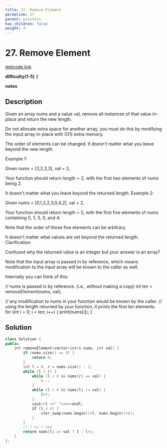```yaml
---
title: 27. Remove Element
permalink: 27
parent: pointers
has_children: false
weight: 4
---
```

# 27. Remove Element
[leetcode link](https://leetcode.com/problems/remove-element/)

**difficulty(1-5)** 
2

**notes**   


## Description
Given an array nums and a value val, remove all instances of that value in-place and return the new length.

Do not allocate extra space for another array, you must do this by modifying the input array in-place with O(1) extra memory.

The order of elements can be changed. It doesn't matter what you leave beyond the new length.

Example 1:

Given nums = [3,2,2,3], val = 3,

Your function should return length = 2, with the first two elements of nums being 2.

It doesn't matter what you leave beyond the returned length.
Example 2:

Given nums = [0,1,2,2,3,0,4,2], val = 2,

Your function should return length = 5, with the first five elements of nums containing 0, 1, 3, 0, and 4.

Note that the order of those five elements can be arbitrary.

It doesn't matter what values are set beyond the returned length.
Clarification:

Confused why the returned value is an integer but your answer is an array?

Note that the input array is passed in by reference, which means modification to the input array will be known to the caller as well.

Internally you can think of this:

// nums is passed in by reference. (i.e., without making a copy)
int len = removeElement(nums, val);

// any modification to nums in your function would be known by the caller.
// using the length returned by your function, it prints the first len elements.
for (int i = 0; i < len; i++) {
    print(nums[i]);
}

## Solution
```c++
class Solution {
public:
    int removeElement(vector<int>& nums, int val) {
        if (nums.size() == 0) {
            return 0;
        }
        int l = 0, r = nums.size() - 1;
        while (l < r) {
            while (l < r && nums[r] == val) {
                r--;
            }
            while (l < r && nums[l] != val) {
                l++;
            }
            cout<<l <<" "<<r<<endl;
            if (l < r) {
                iter_swap(nums.begin()+l, nums.begin()+r);
            }
        }
        // l == r now
        return nums[l] == val ? l : l+1;
    }
};
```


